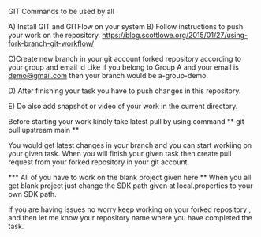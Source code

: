GIT Commands to be used by all

A) Install GIT and GITFlow on your system
B) Follow instructions to push your work on the repository. 
https://blog.scottlowe.org/2015/01/27/using-fork-branch-git-workflow/
  
C)Create new branch in your git account forked repository according to your group and email id
 Like if you belong to Group A and your email is demo@gmail.com
 then your branch would be a-group-demo.
 
D) After finishing your task you have to push changes in this repository.

E) Do also add snapshot or video of your work in the current directory.


Before starting your work kindly take latest pull by using command
** git pull upstream main **

You would get latest changes in your branch and you can start workiing on your given task. When you will finish your given task then create pull request from your forked repository in your git account.
  
*** All of you have to work on the blank project given here **
When you all get blank project just change the SDK path given at local.properties to your own SDK path.

If you are having issues no worry keep working on your forked repository , and then let me know your repository name where you have completed the task.
